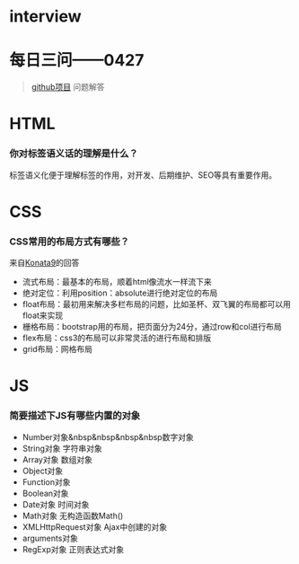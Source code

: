 # interview
# 每日三问——0427
> [github项目](https://github.com/haizlin/fe-interview?utm_source=ZHShareTargetIDMore&utm_medium=social&utm_oi=750848792785354752) 问题解答
# HTML
### 你对标签语义话的理解是什么？
标签语义化便于理解标签的作用，对开发、后期维护、SEO等具有重要作用。
# CSS
### CSS常用的布局方式有哪些？
来自[Konata9](https://github.com/Konata9)的回答
* 流式布局：最基本的布局，顺着html像流水一样流下来
* 绝对定位：利用position：absolute进行绝对定位的布局
* float布局：最初用来解决多栏布局的问题，比如圣杯、双飞翼的布局都可以用float来实现
* 栅格布局：bootstrap用的布局，把页面分为24分，通过row和col进行布局
* flex布局：css3的布局可以非常灵活的进行布局和排版
* grid布局：网格布局
# JS
### 简要描述下JS有哪些内置的对象
* Number对象&nbsp&nbsp&nbsp&nbsp数字对象
* String对象  字符串对象
* Array对象  数组对象
* Object对象  
* Function对象
* Boolean对象
* Date对象  时间对象
* Math对象  无构造函数Math()
* XMLHttpRequest对象  Ajax中创建的对象
* arguments对象
* RegExp对象      正则表达式对象
